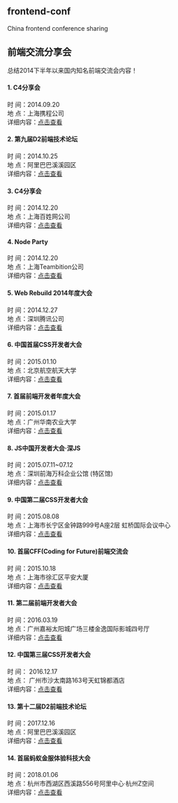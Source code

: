 ## frontend-conf

China frontend conference sharing


## 前端交流分享会

总结2014下半年以来国内知名前端交流会内容！

#### 1. C4分享会
时    间：2014.09.20  
地    点：上海携程公司  
详细内容：[点击查看](./content/C4-2014-09-20.md)

#### 2. 第九届D2前端技术论坛
时    间：2014.10.25  
地    点：阿里巴巴溪溪园区  
详细内容：[点击查看](./content/D2-2014-10-25.md)

#### 3. C4分享会
时    间：2014.12.20  
地    点：上海百姓网公司  
详细内容：[点击查看](./content/C4-2014-12-20.md)

#### 4. Node Party
时    间：2014.12.20  
地    点：上海Teambition公司  
详细内容：[点击查看](./content/Node-Party-2014-12-20.md)

#### 5. Web Rebuild 2014年度大会
时    间：2014.12.27  
地    点：深圳腾讯公司  
详细内容：[点击查看](./content/Web-Rebuild-2014-12-27.md)

#### 6. 中国首届CSS开发者大会
时    间：2015.01.10  
地    点：北京航空航天大学  
详细内容：[点击查看](./content/CSS-Conf-2015-01-10.md)

#### 7. 首届前端开发者年度大会
时    间：2015.01.17  
地    点：广州华南农业大学  
详细内容：[点击查看](./content/FEDay-2015-01-17.md)

#### 8. JS中国开发者大会·深JS
时    间：2015.07.11~07.12  
地    点：深圳前海万科企业公馆 (特区馆)  
详细内容：[点击查看](./content/ShenJS-2015-07-11.md)

#### 9. 中国第二届CSS开发者大会
时    间：2015.08.08  
地    点：上海市长宁区金钟路999号A座2层 虹桥国际会议中心  
详细内容：[点击查看](./content/CSS-Conf-2015-08-08.md)

#### 10. 首届CFF(Coding for Future)前端交流会
时    间：2015.10.18  
地    点：上海市徐汇区平安大厦  
详细内容：[点击查看](./content/Coding-for-Future-2015-10-18.md)

#### 11. 第二届前端开发者大会
时    间：2016.03.19  
地    点：广州嘉裕太阳城广场三楼金逸国际影城四号厅  
详细内容：[点击查看](./content/FEDay-2016-03-19.md)

#### 12. 中国第三届CSS开发者大会
时   间： 2016.12.17  
地   点： 广州市沙太南路163号天虹锦都酒店  
详细内容：[点击查看](./content/CSS-Conf-2016-12-17.md)

#### 13. 第十二届D2前端技术论坛
时    间：2017.12.16  
地    点：阿里巴巴溪溪园区  
详细内容：[点击查看](./content/D2-2017-12-16.md)

#### 14. 首届蚂蚁金服体验科技大会
时    间：2018.01.06  
地    点：杭州市西湖区西溪路556号阿里中心·杭州Z空间  
详细内容：[点击查看](./content/seeconf-2018-01-06.md)

